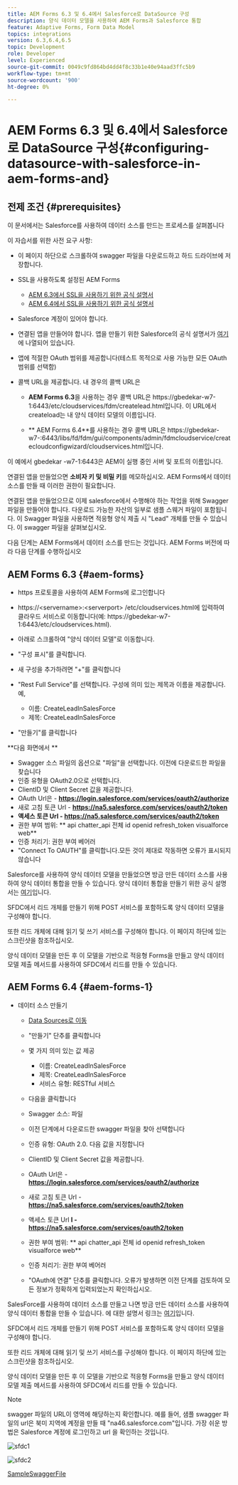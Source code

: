```yaml
---
title: AEM Forms 6.3 및 6.4에서 Salesforce로 DataSource 구성
description: 양식 데이터 모델을 사용하여 AEM Forms과 Salesforce 통합
feature: Adaptive Forms, Form Data Model
topics: integrations
version: 6.3,6.4,6.5
topic: Development
role: Developer
level: Experienced
source-git-commit: 0049c9fd864bd4dd4f8c33b1e40e94aad3ffc5b9
workflow-type: tm+mt
source-wordcount: '900'
ht-degree: 0%

---
```



# AEM Forms 6.3 및 6.4에서 Salesforce로 DataSource 구성{#configuring-datasource-with-salesforce-in-aem-forms-and}

## 전제 조건 {#prerequisites}

이 문서에서는 Salesforce를 사용하여 데이터 소스를 만드는 프로세스를 살펴봅니다

이 자습서를 위한 사전 요구 사항:

* 이 페이지 하단으로 스크롤하여 swagger 파일을 다운로드하고 하드 드라이브에 저장합니다.
* SSL을 사용하도록 설정된 AEM Forms

   * [AEM 6.3에서 SSL을 사용하기 위한 공식 설명서](https://helpx.adobe.com/experience-manager/6-3/sites/administering/using/ssl-by-default.html)
   * [AEM 6.4에서 SSL을 사용하기 위한 공식 설명서](https://helpx.adobe.com/experience-manager/6-4/sites/administering/using/ssl-by-default.html)

* Salesforce 계정이 있어야 합니다.
* 연결된 앱을 만들어야 합니다. 앱을 만들기 위한 Salesforce의 공식 설명서가 [여기](https://help.salesforce.com/articleView?id=connected_app_create.htm&amp;type=0)에 나열되어 있습니다.
* 앱에 적절한 OAuth 범위를 제공합니다(테스트 목적으로 사용 가능한 모든 OAuth 범위를 선택함)
* 콜백 URL을 제공합니다. 내 경우의 콜백 URL은

   * **AEM Forms 6.3**&#x200B;을 사용하는 경우 콜백 URL은 https://gbedekar-w7-1:6443/etc/cloudservices/fdm/createlead.html입니다. 이 URL에서 createload는 내 양식 데이터 모델의 이름입니다.

   * ** AEM Forms 6.4**를 사용하는 경우 콜백 URL은 https://gbedekar-w7-:6443/libs/fd/fdm/gui/components/admin/fdmcloudservice/createcloudconfigwizard/cloudservices.html입니다.

이 예에서 gbedekar -w7-1:6443은 AEM이 실행 중인 서버 및 포트의 이름입니다.

연결된 앱을 만들었으면 **소비자 키 및 비밀 키**&#x200B;를 메모하십시오. AEM Forms에서 데이터 소스를 만들 때 이러한 권한이 필요합니다.

연결된 앱을 만들었으므로 이제 salesforce에서 수행해야 하는 작업을 위해 Swagger 파일을 만들어야 합니다. 다운로드 가능한 자산의 일부로 샘플 스웨거 파일이 포함됩니다. 이 Swagger 파일을 사용하면 적응형 양식 제출 시 &quot;Lead&quot; 개체를 만들 수 있습니다. 이 swagger 파일을 살펴보십시오.

다음 단계는 AEM Forms에서 데이터 소스를 만드는 것입니다. AEM Forms 버전에 따라 다음 단계를 수행하십시오

## AEM Forms 6.3 {#aem-forms}

* https 프로토콜을 사용하여 AEM Forms에 로그인합니다
* https://&lt;servername>:&lt;serverport> /etc/cloudservices.html에 입력하여 클라우드 서비스로 이동합니다(예: https://gbedekar-w7-1:6443/etc/cloudservices.html).
* 아래로 스크롤하여 &quot;양식 데이터 모델&quot;로 이동합니다.
* &quot;구성 표시&quot;를 클릭합니다.
* 새 구성을 추가하려면 &quot;+&quot;를 클릭합니다
* &quot;Rest Full Service&quot;를 선택합니다. 구성에 의미 있는 제목과 이름을 제공합니다. 예,

   * 이름: CreateLeadInSalesForce
   * 제목: CreateLeadInSalesForce

* &quot;만들기&quot;를 클릭합니다

**다음 화면에서 **

* Swagger 소스 파일의 옵션으로 &quot;파일&quot;을 선택합니다. 이전에 다운로드한 파일을 찾습니다
* 인증 유형을 OAuth2.0으로 선택합니다.
* ClientID 및 Client Secret 값을 제공합니다.
* OAuth Url은 - **https://login.salesforce.com/services/oauth2/authorize**
* 새로 고침 토큰 Url - **https://na5.salesforce.com/services/oauth2/token**
* **액세스 토큰 Url - https://na5.salesforce.com/services/oauth2/token**
* 권한 부여 범위: ** api   chatter_api 전체 id   openid   refresh_token visualforce web**
* 인증 처리기: 권한 부여 베어러
* &quot;Connect To OAUTH&quot;를 클릭합니다.모든 것이 제대로 작동하면 오류가 표시되지 않습니다

Salesforce를 사용하여 양식 데이터 모델을 만들었으면 방금 만든 데이터 소스를 사용하여 양식 데이터 통합을 만들 수 있습니다. 양식 데이터 통합을 만들기 위한 공식 설명서는 [여기](https://helpx.adobe.com/aem-forms/6-3/data-integration.html)입니다.

SFDC에서 리드 개체를 만들기 위해 POST 서비스를 포함하도록 양식 데이터 모델을 구성해야 합니다.

또한 리드 개체에 대해 읽기 및 쓰기 서비스를 구성해야 합니다. 이 페이지 하단에 있는 스크린샷을 참조하십시오.

양식 데이터 모델을 만든 후 이 모델을 기반으로 적응형 Forms을 만들고 양식 데이터 모델 제출 메서드를 사용하여 SFDC에서 리드를 만들 수 있습니다.

## AEM Forms 6.4 {#aem-forms-1}

* 데이터 소스 만들기

   * [Data Sources로 이동](http://localhost:4502/libs/fd/fdm/gui/components/admin/fdmcloudservice/fdm.html/conf/global)

   * &quot;만들기&quot; 단추를 클릭합니다
   * 몇 가지 의미 있는 값 제공

      * 이름: CreateLeadInSalesForce
      * 제목: CreateLeadInSalesForce
      * 서비스 유형: RESTful 서비스
   * 다음을 클릭합니다
   * Swagger 소스: 파일
   * 이전 단계에서 다운로드한 swagger 파일을 찾아 선택합니다
   * 인증 유형: OAuth 2.0. 다음 값을 지정합니다
   * ClientID 및 Client Secret 값을 제공합니다.
   * OAuth Url은 - **https://login.salesforce.com/services/oauth2/authorize**
   * 새로 고침 토큰 Url - **https://na5.salesforce.com/services/oauth2/token**
   * 액세스 토큰 Url **l - https://na5.salesforce.com/services/oauth2/token**
   * 권한 부여 범위: ** api chatter_api 전체 id openid refresh_token visualforce web**
   * 인증 처리기: 권한 부여 베어러
   * &quot;OAuth에 연결&quot; 단추를 클릭합니다. 오류가 발생하면 이전 단계를 검토하여 모든 정보가 정확하게 입력되었는지 확인하십시오.


SalesForce를 사용하여 데이터 소스를 만들고 나면 방금 만든 데이터 소스를 사용하여 양식 데이터 통합을 만들 수 있습니다. 에 대한 설명서 링크는 [여기](https://helpx.adobe.com/experience-manager/6-4/forms/using/create-form-data-models.html)입니다.

SFDC에서 리드 개체를 만들기 위해 POST 서비스를 포함하도록 양식 데이터 모델을 구성해야 합니다.

또한 리드 개체에 대해 읽기 및 쓰기 서비스를 구성해야 합니다. 이 페이지 하단에 있는 스크린샷을 참조하십시오.

양식 데이터 모델을 만든 후 이 모델을 기반으로 적응형 Forms을 만들고 양식 데이터 모델 제출 메서드를 사용하여 SFDC에서 리드를 만들 수 있습니다.

>[!NOTE]
>
>swagger 파일의 URL이 영역에 해당하는지 확인합니다. 예를 들어, 샘플 swagger 파일의 url은 북미 지역에 계정을 만들 때 &quot;na46.salesforce.com&quot;입니다. 가장 쉬운 방법은 Salesforce 계정에 로그인하고 url 을 확인하는 것입니다.

![sfdc1](assets/sfdc1.gif)

![sfdc2](assets/sfdc2.png)

[SampleSwaggerFile](assets/swagger-sales-force-lead.json)
